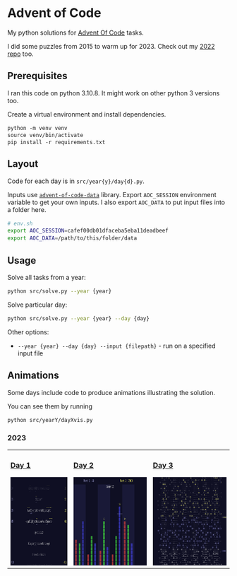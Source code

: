 # Advent of Code 

My python solutions for [Advent Of Code](https://adventofcode.com) tasks. 

I did some puzzles from 2015 to warm up for 2023. Check out my [2022 repo](https://github.com/gereleth/AdventOfCode2022) too. 

## Prerequisites

I ran this code on python 3.10.8. It might work on other python 3 versions too.

Create a virtual environment and install dependencies.

```
python -m venv venv
source venv/bin/activate
pip install -r requirements.txt
```

## Layout

Code for each day is in `src/year{y}/day{d}.py`.

Inputs use [`advent-of-code-data`](https://pypi.org/project/advent-of-code-data/) library.
Export `AOC_SESSION` environment variable to get your own inputs.
I also export `AOC_DATA` to put input files into a folder here.

```bash
# env.sh
export AOC_SESSION=cafef00db01dfaceba5eba11deadbeef
export AOC_DATA=/path/to/this/folder/data
```

## Usage

Solve all tasks from a year:

```bash
python src/solve.py --year {year}
```

Solve particular day:

```bash
python src/solve.py --year {year} --day {day}
```

Other options:

- `--year {year} --day {day} --input {filepath}` - run on a specified input file

## Animations

Some days include code to produce animations illustrating the solution.

You can see them by running

```bash
python src/yearY/dayXvis.py
```

### 2023

<table>
    <tr>
        <td>
            <h3><a href="src/year2023/day01vis.py">Day 1</a></h3>
            <a href="outputs/2023-day01-trebuchet.png"><img src="outputs/2023-day01-trebuchet.png" height="200"></a>
        </td>
        <td>            
            <h3><a href="src/year2023/day02vis.py">Day 2</a></h3>
            <a href="outputs/2023-day02-cube-conundrum.png"><img src="outputs/2023-day02-cube-conundrum.png" height="200"></a>
        </td>
        <td>
            <h3><a href="src/year2023/day03vis.py">Day 3</a></h3>
            <a href="outputs/2023-day03-gear-ratios.png"><img src="outputs/2023-day03-gear-ratios.png" height="200"></a>
        </td>
    </tr>
</table>
